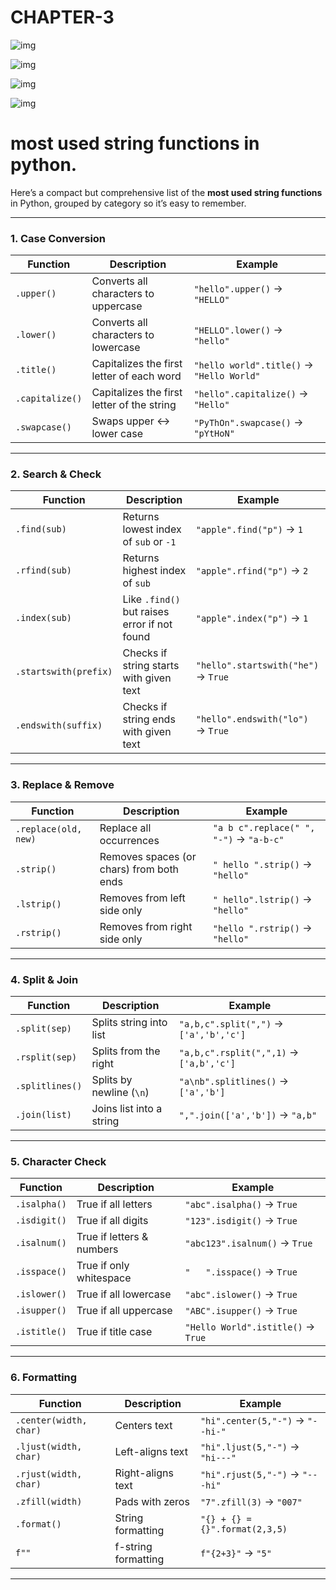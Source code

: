 
# **CHAPTER-3**

![img](https://i.imghippo.com/files/bzlV7007owE.jpg)

![img](https://i.imghippo.com/files/bqo7407Zqo.jpg)

![img](https://i.imghippo.com/files/lyZt4008cn.jpg)

![img](https://i.imghippo.com/files/pXKR2380KE.jpg)

# **most used string functions in python.**

Here’s a compact but comprehensive list of the **most used string functions** in Python, grouped by category so it’s easy to remember.

---

### **1. Case Conversion**

| Function        | Description                                | Example                                   |
| --------------- | ------------------------------------------ | ----------------------------------------- |
| `.upper()`      | Converts all characters to uppercase       | `"hello".upper()` → `"HELLO"`             |
| `.lower()`      | Converts all characters to lowercase       | `"HELLO".lower()` → `"hello"`             |
| `.title()`      | Capitalizes the first letter of each word  | `"hello world".title()` → `"Hello World"` |
| `.capitalize()` | Capitalizes the first letter of the string | `"hello".capitalize()` → `"Hello"`        |
| `.swapcase()`   | Swaps upper ↔ lower case                   | `"PyThOn".swapcase()` → `"pYtHoN"`        |

---

### **2. Search & Check**

| Function              | Description                                  | Example                             |
| --------------------- | -------------------------------------------- | ----------------------------------- |
| `.find(sub)`          | Returns lowest index of `sub` or `-1`        | `"apple".find("p")` → `1`           |
| `.rfind(sub)`         | Returns highest index of `sub`               | `"apple".rfind("p")` → `2`          |
| `.index(sub)`         | Like `.find()` but raises error if not found | `"apple".index("p")` → `1`          |
| `.startswith(prefix)` | Checks if string starts with given text      | `"hello".startswith("he")` → `True` |
| `.endswith(suffix)`   | Checks if string ends with given text        | `"hello".endswith("lo")` → `True`   |

---

### **3. Replace & Remove**

| Function             | Description                              | Example                                 |
| -------------------- | ---------------------------------------- | --------------------------------------- |
| `.replace(old, new)` | Replace all occurrences                  | `"a b c".replace(" ", "-")` → `"a-b-c"` |
| `.strip()`           | Removes spaces (or chars) from both ends | `" hello ".strip()` → `"hello"`         |
| `.lstrip()`          | Removes from left side only              | `" hello".lstrip()` → `"hello"`         |
| `.rstrip()`          | Removes from right side only             | `"hello ".rstrip()` → `"hello"`         |

---

### **4. Split & Join**

| Function        | Description              | Example                                 |
| --------------- | ------------------------ | --------------------------------------- |
| `.split(sep)`   | Splits string into list  | `"a,b,c".split(",")` → `['a','b','c']`  |
| `.rsplit(sep)`  | Splits from the right    | `"a,b,c".rsplit(",",1)` → `['a,b','c']` |
| `.splitlines()` | Splits by newline (`\n`) | `"a\nb".splitlines()` → `['a','b']`     |
| `.join(list)`   | Joins list into a string | `",".join(['a','b'])` → `"a,b"`         |

---

### **5. Character Check**

| Function     | Description               | Example                            |
| ------------ | ------------------------- | ---------------------------------- |
| `.isalpha()` | True if all letters       | `"abc".isalpha()` → `True`         |
| `.isdigit()` | True if all digits        | `"123".isdigit()` → `True`         |
| `.isalnum()` | True if letters & numbers | `"abc123".isalnum()` → `True`      |
| `.isspace()` | True if only whitespace   | `"   ".isspace()` → `True`         |
| `.islower()` | True if all lowercase     | `"abc".islower()` → `True`         |
| `.isupper()` | True if all uppercase     | `"ABC".isupper()` → `True`         |
| `.istitle()` | True if title case        | `"Hello World".istitle()` → `True` |

---

### **6. Formatting**

| Function               | Description         | Example                          |
| ---------------------- | ------------------- | -------------------------------- |
| `.center(width, char)` | Centers text        | `"hi".center(5,"-")` → `"--hi-"` |
| `.ljust(width, char)`  | Left-aligns text    | `"hi".ljust(5,"-")` → `"hi---"`  |
| `.rjust(width, char)`  | Right-aligns text   | `"hi".rjust(5,"-")` → `"---hi"`  |
| `.zfill(width)`        | Pads with zeros     | `"7".zfill(3)` → `"007"`         |
| `.format()`            | String formatting   | `"{} + {} = {}".format(2,3,5)`   |
| `f""`                  | f-string formatting | `f"{2+3}"` → `"5"`               |

---

